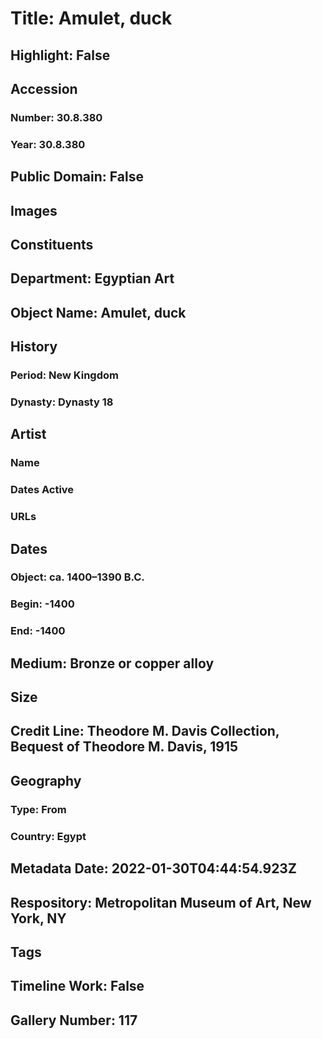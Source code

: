 # Title: Amulet, duck
## Highlight: False
## Accession
### Number: 30.8.380
### Year: 30.8.380
## Public Domain: False
## Images
## Constituents
## Department: Egyptian Art
## Object Name: Amulet, duck
## History
### Period: New Kingdom
### Dynasty: Dynasty 18
## Artist
### Name
### Dates Active
### URLs
## Dates
### Object: ca. 1400–1390 B.C.
### Begin: -1400
### End: -1400
## Medium: Bronze or copper alloy
## Size
## Credit Line: Theodore M. Davis Collection, Bequest of Theodore M. Davis, 1915
## Geography
### Type: From
### Country: Egypt
## Metadata Date: 2022-01-30T04:44:54.923Z
## Respository: Metropolitan Museum of Art, New York, NY
## Tags
## Timeline Work: False
## Gallery Number: 117